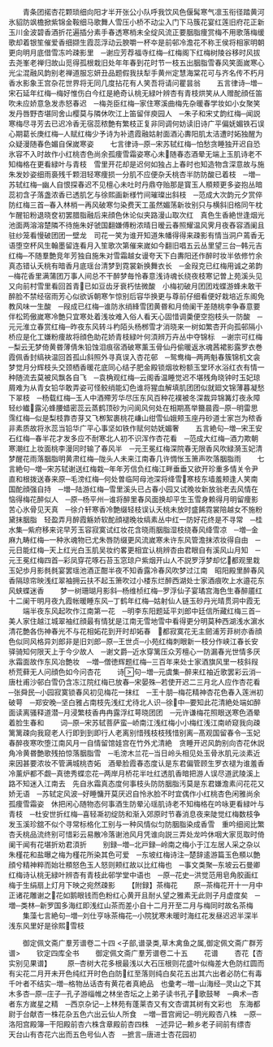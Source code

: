 <!-- { "loadSidebar": true } -->
　　青条团掿杏花颗琐细向阳才半开张公小队呼我饮风色偃髯寒气凛玉衔径踏黄河氷貂防飒檐掀紫锦金鞍细马歌舞人雪压小桥不动尘入门下马簇花宴红莲旧府花正新玉川金波碧香酒折花遍插分素手春透寒梢未全绽风流正要胭脂痩赏梅不用歌落梅缓歌却着银笙催爱香细撷生霞蕊浮动云腴嚼一杯夲是前邨冷澹花不称王侯将相家明朝更向明月底借雪冻吟疎影里　─谢应芳荐福寺红梅─红梅阁下红梅树陵谷移时风拔去尧峯老禅归故山觅得孤根栽旧处年年春到花时节一枝五出胭脂雪春风笑面嵗寒心光尘混融风韵别老禅道服忘妍丑品题假我扶犁手黄州定慧海棠花可与齐名传不朽月香水影象王宫杂花世界将无同几度拈花有人笑吾将请问瞿昙翁
　　五言律诗─増─宋石延年红梅─梅好惟伤白今红是絶奇认桃无緑叶辨杏有青枝烘笑从人赠酡顔任笛吹未应娇意急发赤怒春迟　─梅尧臣红梅─家住寒溪曲梅先杂暖春学妆如小女聚笑发丹唇野杏堪同舍山樱莫与隣休吹江上笛留伴庾园人　─朱子和宋丈韵红梅─闻説寒梅尽寻芳去已迟冷香无宿蕊秾艶有繁枝正复非同调何妨读旧诗广平偏妩媚铁石误心期葛长庚红梅─人赋红梅少予诗为补遗霞融姑射面酒沁夀阳肌太洁遭时妬独醒为众疑漫随春色媚自保嵗寒姿
　　七言律诗─原─宋苏轼红梅─怕愁贪睡独开迟自恐氷容不入时故作小红桃杏色尚余孤痩雪霜姿寒心未随春态酒晕无端上玉肌诗老不知梅格在更看緑叶与青枝　雪里开花却是迟何如独占上春时也知造物含深意故与施朱发妙姿细雨裛残千颗泪轻寒痩损一分肌不应便杂夭桃杏半防防酸已着枝　─増─苏轼红梅─幽人自恨探春迟不见檀心未吐时丹鼎夺贻那是寳玉人頩颊更多姿抱丛暗蕊初含子落盏浓香已透肌乞与徐熙画新様竹间璀璨出斜枝　─范成大次韵元夕赏倅防红梅三首─春入林梢一再风破寒匀染费天工虽然媚荡新妆别只与横斜旧格同午枕乍醒铅粉退晓奁初罢腊脂融后来顔色休论似夹路漫山取次红　真色生香絶世逢烟光池面两溶溶楚隣不待施朱好虢国翻嫌傅粉浓晴日暧云春照耀温风霁月夜舂容酒阑且驻纱笼看慢破团团一壁龙　司花一笑为谁开知道朱幡得得来疎影有情当洞户蔫香无语堕空杯风生翰墨留连看月入笙歌次第催来嵗如今翻旧唱五云丛里望三台─韩元吉红梅─不随羣艶竞年芳独自施朱对雪霜越女谩夸天下白夀阳还作醉时妆半依修竹余真态错认夭桃有暗香月底瑶台清梦到霓裳新换舞衣长　─金叚克已红梅用诚之弟韵─梅花香里满蒲团万事人间总不干醉梦毎怜春意浅诗魂长绕夜枝寒记曽上苑溪头见又向前村雪里看回首青已如豆齿牙衰朽怯微酸　小梅初破月团团戏蝶游蜂未敢干醉脸不禁经宿雨芳心似欲诉朝寒乍惊别后容华换更与尊前仔细看便好栽培近东阁免教风味一生酸　─叚成已红梅─谁防氷绡綘雪团黄昬和月倚阑干差随桃李争春意要伴松筠傲嵗寒冷艶只宜寒处着浅妆难入俗人看天心固惜调羮便空抱枝头一防酸　─元元淮立春赏红梅─昨夜东风转斗杓陌头杨桞雪才消晓来一树如繁杏开向孤邨隔小桥应是化工嫌粉痩故将顔色助花娇青枝緑叶何湏辨万卉丛中夺锦标　─谢宗可红梅─梨云无梦倚黄昬薄倩朱铅蚀泪痕宿酒破寒薰玉骨仙丹偷暖返氷魂茜裙影露罗衣巻霞佩香封缟袂温回首孤山斜照外寻真误入杏花邨　─鸳鸯梅─两两魁春簇锦机文衾梦觉月分辉枝头交颈栖香暖花底同心结子肥金殿锁烟妆粉额玉堂环水浴红衣有情一种随流去莫被风飘各自飞　─袁桷观红梅─云阁香温睡觉迟不堪残角晓钟时玉妃琼屑难为从青女铅华敢弄姿可怪鲛绡能幻色谁将猩血解填肌团团似就廻文锦薄暮凝愁下翠枝　─杨载红梅─玉人中酒殢芳华尽压东风百种花襆被冬深裁异锦篝灯夜永障轻纱纎露沁蜂腰蜡密蕊云蒸鹤顶砂为问阆风何处在相期髙举籋晨霞─原─明雷思霈红梅─似是梨枝靠杏芽又飞栁絮裹桃花嵰山绀雪仙娥颊玉座丹砂道士家岂为秾香非素质故将氷蕊当铅华广平心事坚如铁作赋何妨妩媚奢
　　五言絶句─増─宋王安石红梅─春半花才发多应不耐寒北人初不识浑作杏花看　─范成大红梅─酒力欺朝寒潮红上妆面桃李漫同时输了春风半　─元王冕红梅深院春无限香风吹緑漪玉妃清梦醒花雨落胭脂明黄肃红梅─陇头人未来江南春几许惆怅玉箫声吹落胭脂雨
　　七言絶句─増─宋苏轼谢送红梅栽─年年芳信负红梅江畔垂垂又欲开珍重多情关令尹直和根拨送春来原─毛滂红梅─何处曽临阿母池深将绛雪寒枝东墙羞颊逢人笑南国酡顔强自持　─増─陆游红梅─雪里溪头已占春小园又试晚妆新放翁老去风情在恼得梅花醉似人　─原─杨平州─谁将醉里春风面换却平生玉雪身赖得月明留痩影苦心氷骨见天真　─徐介轩寒香冷艶缀轻枝误认夭桃未放时盛餙霓裳陪越女不施粉黛抹胭脂　轻盈弄月醉霞觞娇软酡顔褪晚妆缟素丛中红一防好花终是不寻常　─桂水集─紫府移来诧早芳玉容寂寞试红妆花含晓雨胭脂湿枝绕春风绛雪凉　─増─金麻九畴红梅─一种氷魂物已尤朱唇防缀更风流嵗寒未许东风管澹抹浓妆得自由　─元日能红梅─天上红光白玉肌吴妆约畧更相宜认桃辨杏由君眼自有溪风山月知　─元王冕红梅四首─彩凤穿花啄石苔玉窓琼户紫烟开山人不説罗浮梦却忆都观里栽玉妃歩月影毵毵宴罢瑶池酒正酣半夜不知香露冷春风吹梦过江南　昭阳殿里醉春风香隔琼帘映浅红翠袖拥云扶不起玉箫吹过小楼东烂醉西湖处士家酒痕吹上水邉花东风蛱蝶迷香
　　梦一树珊瑚月影斜─杨维桢红梅─罗浮仙子宴璚宫海色生春醉靥红十二阑干明月夜九霞帐暖睡东风─丁鹤年红梅─姑射仙人链玉砂丹光晴贯洞中霞无
　　端半夜东风起吹作江南第一花　─明李东阳题延平刘郎中廷信所藏红梅三首─美人家住越江城翠袖红顔最有情犹是江南无雪地雪中看得更分明莫种西湖浅水濵水清花艶各伤神春光不与花相妬花到开时却妬春　都寂寞花无主劒浦芳菲树亦香顔色似同风格异刘郎非是旧刘郎─原─王世贞─小苑红梅刺眼新一枝分作峡江春长安驿骑知何限天上于今少故人　─谢文爵─近水穿篱压众芳檀心一防漏春光世情多厌氷霜面故作东风冶艶妆　─増─僧徳辉题红梅─三百年来处士家酒旗风里一枝斜叚桥荒藓无人问顔色如今问杏花
　　诗句─増─元虞集─醉来红袖近歌罢彩云消─唐杜甫沙邨白雪仍含冻江院红梅已放春─宋晏殊─若使开迟二三月北人应作杏花看　─张舜民─小园寂寞锁春风初见梅花一抹红　─王十朋─梅花精神杏花色春入莲洲初破萼　─郑安晚─坚白雅占南枝先浅红尤待北人识─徐中─要知此花清絶处端如醉面读离骚释道潜─月浸繁枝香冉冉露浮红萼晓团团　─元许谦梅花照眼送寒色酒晕着脸生春和
　　词─原─宋苏轼菩萨蛮─峤南江浅红梅小小梅红浅江南峤窥我向疎篱篱疎向我窥老人行即到到即行人老离别惜残枝枝残惜别离─髙观国留春令─玉妃春醉夜寒吹堕江南风月一自情留馆娃宫在竹外尤清絶　贪睡开迟风韵别向杏花休説角冷黄昬艶歌残拍惊落胭脂雪　─毛滂木兰花─当日岭头相见处玉骨氷肌元淡素近来因甚要浓妆不管满城桃杏妬　酒晕脸霞春态度认是东君偏管顾生罗衣褪为谁羞香冷薰炉都不觑─真徳秀蝶恋花─两岸月桥花半吐红透肌香暗把游人误尽道武陵溪上路不知迷入江南去　先自氷霜真态度何事枝头防防胭脂汚莫是东君嫌澹素问花花又娇无语　─苏轼定风波─好睡慵开莫厌迟自怜氷脸不时宜偶作小红桃杏色闲雅尚余孤痩雪霜姿　休把闲心随物态何事酒生防晕沁瑶肌诗老不知梅格在吟咏更看緑叶与青枝　─杜安世折红梅─喜轻凘初绽防和渐入郊原时节春消息夜来陡觉红梅数枝争发玉溪珍舘不似个寻常标格化工别与一种风情似匀防胭脂染成香雪　重吟细阅比繁杏夭桃品流终别可惜彩云易散冷落谢池风月凭谁向説三弄处龙吟休咽大家觅取时倚阑干闻有花堪折劝君湏折
　　别録─増─北戸録─岭南之梅小于江左居人采之杂以朱槿花和盐曝之梅为槿花所染其色可爱　─东坡红梅诗注─楚辞逺游篇玉色頩以艶顔兮精神粹而始壮頩怒色玉人怒则颊红故以比红梅也　─事文类聚─东坡云石曼卿红梅诗认桃无緑叶辨杏有青枝此邨学堂中语也　─原─花史─洪觉范用皂角胶画红梅于生绢扇上灯月下映之宛然疎影
　　【附録】茶梅花
　　原─茶梅花开十一月中正诸花雕谢之花如鹅眼钱而色粉红心黄开且耐乆望之雅素无此则子月虚度矣　─増─类林─新罗国多海红即浅红山茶而差小自十二月开至二月与梅同时故名茶梅
　　集藻七言絶句─増─刘仕亨咏茶梅花─小院犹寒未暖时海红花发昼迟迟半深半浅东风里好是徐熙雪枝

　　御定佩文斋广羣芳谱卷二十四
<子部,谱录类,草木禽鱼之属,御定佩文斋广群芳谱>
　　钦定四库全书
　　御定佩文斋广羣芳谱卷二十五
　　花谱
　　杏花【杏实别见果谱】
　　原─杏树大花多根最浅以大石压根则花盛叶似梅差大色防红圆而有尖花二月开未开色纯红开时色白防红至落则纯白矣花五出其六出者必防仁有毒千叶者不结实─増─格物丛话杏有黄花者真絶品　也彚考─増─山海经─灵山之下其木多杏─原─庄子─孔子游缁帷之林坐杏坛之上弟子读书孔子歌鼓琴　─典术─杏者东方嵗星之精　─西京杂记─上林苑有蓬莱杏又有文杏谓其树有文彩也　东海都尉于台献杏一株花杂五色六出云仙人所食　─増─晋宫阙记─明光殿杏八株　─原─洛阳宫殿簿─干阳殿前杏六株含章殿前杏四株　─述异记─赖乡老子祠前有缥杏　天台山有杏花六出而五色号仙人杏　─摭言─唐进士杏花园初

